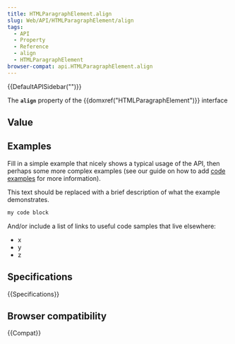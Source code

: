 ```yaml
---
title: HTMLParagraphElement.align
slug: Web/API/HTMLParagraphElement/align
tags:
  - API
  - Property
  - Reference
  - align
  - HTMLParagraphElement
browser-compat: api.HTMLParagraphElement.align
---
```

{{DefaultAPISidebar("")}}

The **`align`** property of the {{domxref("HTMLParagraphElement")}} interface 

## Value



## Examples

Fill in a simple example that nicely shows a typical usage of the API, then perhaps some more complex examples (see our guide on how to add [code examples](/en-US/docs/MDN/Contribute/Structures/Code_examples) for more information).

This text should be replaced with a brief description of what the example demonstrates.

```js
my code block
```

And/or include a list of links to useful code samples that live elsewhere:

*   x
*   y
*   z

## Specifications

{{Specifications}}

## Browser compatibility

{{Compat}}


